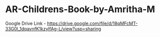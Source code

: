 # AR-Childrens-Book-by-Amritha-M
Google Drive Link - https://drive.google.com/file/d/18qMFcMT-33G0l_1dqavnfK1kzylfAg-L/view?usp=sharing 
